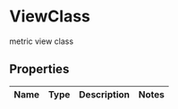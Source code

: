 

# ViewClass

metric view class

## Properties

| Name | Type | Description | Notes |
|------------ | ------------- | ------------- | -------------|




